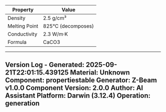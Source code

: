 | Property | Value |
|----------|-------|
| Density | 2.5 g/cm³ |
| Melting Point | 825°C (decomposes) |
| Conductivity | 2.3 W/m·K |
| Formula | CaCO3 |


---
Version Log - Generated: 2025-09-21T22:01:15.439125
Material: Unknown
Component: propertiestable
Generator: Z-Beam v1.0.0
Component Version: 2.0.0
Author: AI Assistant
Platform: Darwin (3.12.4)
Operation: generation
---